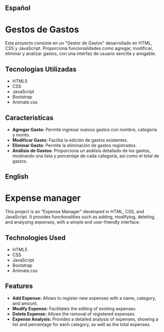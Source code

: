 ## Español 
# Gestos de Gastos

Este proyecto consiste en un "Gestor de Gastos" desarrollado en HTML, CSS y JavaScript. Proporciona funcionalidades como agregar, modificar, eliminar y analizar gastos, con una interfaz de usuario sencilla y amigable.


## Tecnologías Utilizadas

- HTML5
- CSS
- JavaScript
- Bootstrap
- Animate.css


## Caracteristicas

- **Agregar Gasto:** Permite ingresar nuevos gastos con nombre, categoría y monto.
- **Modificar Gasto:** Facilita la edición de gastos existentes.
- **Eliminar Gasto:** Permite la eliminación de gastos registrados.
- **Análisis de Gastos:** Proporciona un análisis detallado de los gastos, mostrando una lista y porcentaje de cada categoría, así como el total de gastos.

## English
# Expense manager

This project is an "Expense Manager" developed in HTML, CSS, and JavaScript. It provides functionalities such as adding, modifying, deleting, and analyzing expenses, with a simple and user-friendly interface.
## Technologies Used

- HTML5
- CSS
- JavaScript
- Bootstrap
- Animate.css


## Features

- **Add Expense:** Allows to register new expenses with a name, category, and amount.
- **Modify Expense:** Facilitates the editing of existing expenses.
- **Delete Expense:** Allows the removal of registered expenses.
- **Expense Analysis:** Provides a detailed analysis of expenses, showing a list and percentage for each category, as well as the total expenses.
